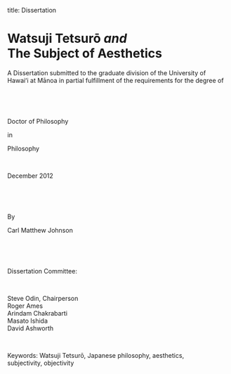 title: Dissertation


<div class="smallcaps">
<h1 id="doctitle">Watsuji Tetsurō <em>and</em><br /> The Subject of Aesthetics</h1>

<p>A Dissertation submitted to the graduate division of the University of Hawaiʻi at Mānoa in partial fulfillment of the requirements for the degree of</p>

<p>&nbsp;</p>

<p>&nbsp;</p>

<p>Doctor of Philosophy</p>

<p>in</p>

<p>Philosophy</p>

<p>&nbsp;</p>

<p>December 2012</p>
</div>

&nbsp;

&nbsp;

By

Carl Matthew Johnson

&nbsp;

&nbsp;

Dissertation Committee:

&nbsp;

Steve Odin, Chairperson <br />
Roger Ames <br />
Arindam Chakrabarti <br />
Masato Ishida <br />
David Ashworth

&nbsp;

Keywords: Watsuji Tetsurō, Japanese philosophy, aesthetics,<br/>subjectivity, objectivity
